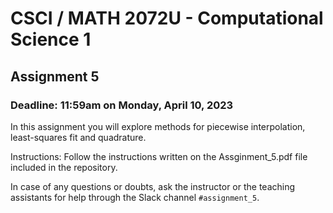 # CSCI / MATH 2072U - Computational Science 1

## Assignment 5
### Deadline:  11:59am on Monday, April 10, 2023

In this assignment you will explore methods for piecewise interpolation, least-squares fit and quadrature. 

Instructions:  Follow the instructions written on the Assginment_5.pdf file included in the repository.  

In case of any questions or doubts, ask the instructor or the teaching assistants for help through the Slack channel `#assignment_5`.
